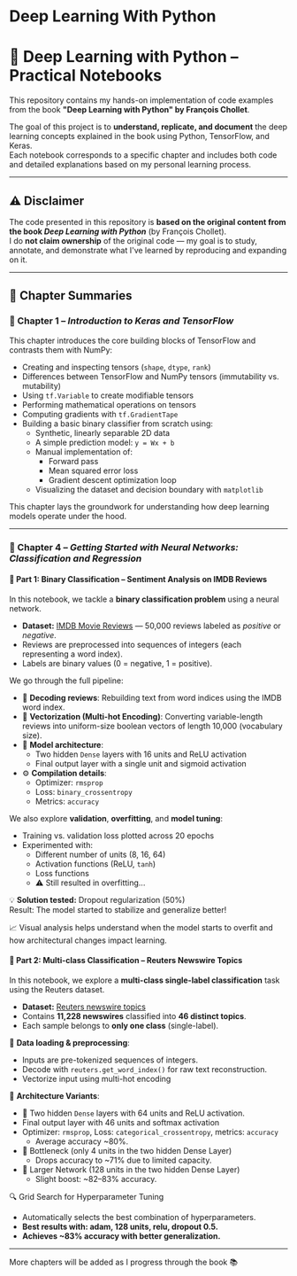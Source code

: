 # Deep Learning With Python
 
# 🧠 Deep Learning with Python – Practical Notebooks

This repository contains my hands-on implementation of code examples from the book **"Deep Learning with Python" by François Chollet**.

The goal of this project is to **understand, replicate, and document** the deep learning concepts explained in the book using Python, TensorFlow, and Keras.  
Each notebook corresponds to a specific chapter and includes both code and detailed explanations based on my personal learning process.

---

## ⚠️ Disclaimer

The code presented in this repository is **based on the original content from the book _Deep Learning with Python_** (by François Chollet).  
I do **not claim ownership** of the original code — my goal is to study, annotate, and demonstrate what I've learned by reproducing and expanding on it.

---

## 📘 Chapter Summaries

### 📗 Chapter 1 – *Introduction to Keras and TensorFlow*

This chapter introduces the core building blocks of TensorFlow and contrasts them with NumPy:

- Creating and inspecting tensors (`shape`, `dtype`, `rank`)
- Differences between TensorFlow and NumPy tensors (immutability vs. mutability)
- Using `tf.Variable` to create modifiable tensors
- Performing mathematical operations on tensors
- Computing gradients with `tf.GradientTape`
- Building a basic binary classifier from scratch using:
  - Synthetic, linearly separable 2D data
  - A simple prediction model: `y = Wx + b`
  - Manual implementation of:
    - Forward pass
    - Mean squared error loss
    - Gradient descent optimization loop
  - Visualizing the dataset and decision boundary with `matplotlib`

This chapter lays the groundwork for understanding how deep learning models operate under the hood.

---

### 📘 Chapter 4 – *Getting Started with Neural Networks: Classification and Regression*

#### 🔹 Part 1: Binary Classification – Sentiment Analysis on IMDB Reviews

In this notebook, we tackle a **binary classification problem** using a neural network.

- **Dataset:** [IMDB Movie Reviews](https://keras.io/api/datasets/imdb/) — 50,000 reviews labeled as *positive* or *negative*.
- Reviews are preprocessed into sequences of integers (each representing a word index).
- Labels are binary values (0 = negative, 1 = positive).

We go through the full pipeline:

- 🔄 **Decoding reviews**: Rebuilding text from word indices using the IMDB word index.
- 🔢 **Vectorization (Multi-hot Encoding)**: Converting variable-length reviews into uniform-size boolean vectors of length 10,000 (vocabulary size).
- 🧠 **Model architecture**: 
  - Two hidden `Dense` layers with 16 units and ReLU activation
  - Final output layer with a single unit and sigmoid activation
- ⚙️ **Compilation details**:
  - Optimizer: `rmsprop`
  - Loss: `binary_crossentropy`
  - Metrics: `accuracy`

We also explore **validation**, **overfitting**, and **model tuning**:

- Training vs. validation loss plotted across 20 epochs
- Experimented with:
  - Different number of units (8, 16, 64)
  - Activation functions (ReLU, `tanh`)
  - Loss functions
  - ⚠️ Still resulted in overfitting...

💡 **Solution tested:** Dropout regularization (50%)  
Result: The model started to stabilize and generalize better!

📈 Visual analysis helps understand when the model starts to overfit and how architectural changes impact learning.

#### 🔹 Part 2: Multi-class Classification – Reuters Newswire Topics

In this notebook, we explore a **multi-class single-label classification** task using the Reuters dataset.

- **Dataset:** [Reuters newswire topics](https://keras.io/api/datasets/reuters/)
- Contains **11,228 newswires** classified into **46 distinct topics**.
- Each sample belongs to **only one class** (single-label).

🧾 **Data loading & preprocessing**:
- Inputs are pre-tokenized sequences of integers.
- Decode with `reuters.get_word_index()` for raw text reconstruction.
- Vectorize input using multi-hot encoding
  
🧪 **Architecture Variants**: 
 - 🔸 Two hidden `Dense` layers with 64 units and ReLU activation.
  - Final output layer with 46 units and softmax activation
  - Optimizer: `rmsprop`, Loss: `categorical_crossentropy`, metrics: `accuracy`
    - Average accuracy ~80%.
 - 🔸 Bottleneck (only 4 units in the two hidden Dense Layer)
   - Drops accuracy to ~71% due to limited capacity.
  - 🔸 Larger Network (128 units in the two hidden Dense Layer)
    - Slight boost: ~82–83% accuracy.
    
🔍 Grid Search for Hyperparameter Tuning
- Automatically selects the best combination of hyperparameters.
- **Best results with: adam, 128 units, relu, dropout 0.5.**
- **Achieves ~83% accuracy with better generalization.**
---

More chapters will be added as I progress through the book 📚
